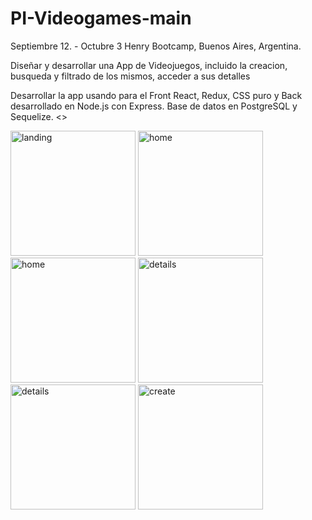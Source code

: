 # PI-Videogames-main

<p>
Septiembre 12. - Octubre 3  
Henry Bootcamp, Buenos Aires, Argentina.  
</p>
</strong>

Diseñar y desarrollar una App de Videojuegos, incluido la creacion, busqueda y filtrado de los mismos, acceder a sus detalles 

Desarrollar la app usando para el Front React, Redux, CSS puro y Back desarrollado en Node.js con Express. Base de datos en PostgreSQL y Sequelize. 
<>

<p>
<img src="https://res.cloudinary.com/dcpcja2qg/image/upload/v1668002627/Videogames/Captura_de_pantalla_152_sd6s4s.png" width="200" alt="landing" >
<img src="https://res.cloudinary.com/dcpcja2qg/image/upload/v1668002627/Videogames/Captura_de_pantalla_154_cgdvd9.png" width="200" alt="home">
<img src="https://res.cloudinary.com/dcpcja2qg/image/upload/v1668002615/Videogames/Captura_de_pantalla_156_qoew1a.png" width="200" alt="home" >
<img src="https://res.cloudinary.com/dcpcja2qg/image/upload/v1668002615/Videogames/Captura_de_pantalla_157_cwkozy.png" width="200" alt="details" >
<img src="https://res.cloudinary.com/dcpcja2qg/image/upload/v1668002612/Videogames/Captura_de_pantalla_158_ozomno.png" width="200" alt="details" >
<img src="https://res.cloudinary.com/dcpcja2qg/image/upload/v1668002609/Videogames/Captura_de_pantalla_159_axzfvs.png" width="200" alt="create" >
 
</p>
